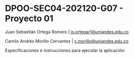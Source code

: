 # DPOO-SEC04-202120-G07 - Proyecto 01

Juan Sebastián Ortega Romero | js.ortegar1@uniandes.edu.co 

Camilo Andrés Morillo Cervantes | c.morillo@uniandes.edu.co

Especificaciones e instrucciones para ejecutar la aplicación: 